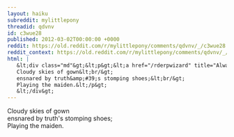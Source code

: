 ```yaml
---
layout: haiku
subreddit: mylittlepony
threadid: qdvnv
id: c3wue28
published: 2012-03-02T00:00:00 +0000
reddit: https://old.reddit.com/r/mylittlepony/comments/qdvnv/_/c3wue28
reddit_context: https://old.reddit.com/r/mylittlepony/comments/qdvnv/_/c3wue28?context=3
html: |
   &lt;div class="md"&gt;&lt;p&gt;&lt;a href="/rderpwizard" title="Always Relevant / Ladies Toting Balls Of Steel / Paper Bag Princess"&gt;&lt;/a&gt;
   Cloudy skies of gown&lt;br/&gt;
   ensnared by truth&amp;#39;s stomping shoes;&lt;br/&gt;
   Playing the maiden.&lt;/p&gt;
   &lt;/div&gt;
---
```


[](/rderpwizard "Always Relevant / Ladies Toting Balls Of Steel / Paper Bag Princess")
Cloudy skies of gown  
ensnared by truth's stomping shoes;  
Playing the maiden.